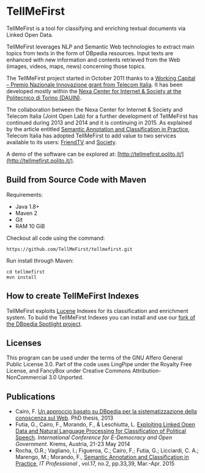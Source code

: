 # TellMeFirst

TellMeFirst is a tool for classifying and enriching textual documents via Linked Open Data.

TellMeFirst leverages NLP and Semantic Web technologies to extract main topics from texts in the form of DBpedia resources. Input texts are enhanced with new information and contents retrieved from the Web (images, videos, maps, news) concerning those topics.

The TellMeFirst project started in October 2011 thanks to a [Working Capital – Premio Nazionale Innovazione grant from Telecom Italia](http://www.workingcapital.telecomitalia.it/2011/10/tellmefirst/). It has been developed mostly within the [Nexa Center for Internet & Society at the Politecnico di Torino (DAUIN)](http://nexa.polito.it/tellmefirst).

The collaboration between the Nexa Center for Internet & Society and Telecom Italia (Joint Open Lab) for a further development of TellMeFirst has continued during 2013 and 2014 and it is continuing in 2015. As explained by the article entitled [Semantic Annotation and Classification in Practice](http://ieeexplore.ieee.org/xpl/articleDetails.jsp?reload=true&arnumber=7077255), Telecom Italia has adopted TellMeFirst to add value to two services available to its users: [FriendTV](http://www.stv.telecomitalia.it/) and [Society](http://www.telecomitalia.com/tit/it/innovazione/i-luoghi-della-ricerca/jol-mobilab-torino/scheda-progetto-societyschool.html).

A demo of the software can be explored at: [http://tellmefirst.polito.it/](http://tellmefirst.polito.it/).

## Build from Source Code with Maven

Requirements:

* Java 1.8+
* Maven 2
* Git
* RAM 10 GiB

Checkout all code using the command:

```
https://github.com/TellMeFirst/tellmefirst.git
```

Run install through Maven:

```
cd tellmefirst
mvn install
```

## How to create TellMeFirst Indexes

TellMeFirst exploits [Lucene](http://lucene.apache.org/core/) Indexes for its classification and enrichment system. To build the TellMeFirst Indexes you can install and use our [fork of the DBpedia Spotlight project](https://github.com/TellMeFirst/dbpedia-spotlight/tree/tellmefirst).

## Licenses
This program can be used under the terms of the GNU Affero General Public License 3.0. Part of the code uses LingPipe under the Royalty Free License, and FancyBox under Creative Commons Attribution-NonCommercial 3.0 Unported.

## Publications
* Cairo, F. [Un approccio basato su DBpedia per la sistematizzazione della conoscenza sul Web](http://porto.polito.it/2507077/). PhD thesis, 2013
* Futia, G., Cairo, F., Morando, F., & Leschiutta, L. [Exploiting Linked Open Data and Natural Language Processing for Classification of Political Speech](http://porto.polito.it/2540694/). *International Conference for E-Democracy and Open Government*. Krems, Austria, 21-23 May 2014
* Rocha, O.R.; Vagliano, I.; Figueroa, C.; Cairo, F.; Futia, G.; Licciardi, C. A.; Marengo, M.; Morando, F., [Semantic Annotation and Classification in Practice](http://ieeexplore.ieee.org/xpl/articleDetails.jsp?reload=true&arnumber=7077255), *IT Professional* , vol.17, no.2, pp.33,39, Mar.-Apr. 2015

